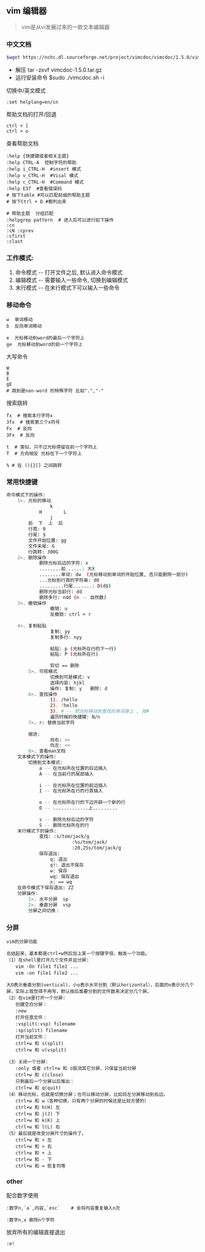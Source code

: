 ## vim 编辑器

> vim是从vi发展过来的一款文本编辑器



### 中文文档

```sh
$wget https://nchc.dl.sourceforge.net/project/vimcdoc/vimcdoc/1.5.0/vimcdoc-1.5.0.tar.gz    
```

* 解压  tar -zxvf vimcdoc-1.5.0.tar.gz 
* 运行安装命令   $sudo ./vimcdoc.sh -i 

切换中/英文模式

```
:set helplang=en/cn
```

帮助文档的打开/回退

```
ctrl + ]
ctrl + o
```

查看帮助文档

```
:help {快捷键或者相关主题}
:help CTRL-A  控制字符的帮助
:help i_CTRL-H  #insert 模式
:help v_CTRL-H  #Visal 模式
:help c_CTRL-H  #Command 模式
:help E37  #查看错误码
# 按下table #可以匹配前缀的帮助主题
# 按下Ctrl + D #都列出来

# 帮助主题  分组匹配
:helpgrep pattern  # 进入后可以进行如下操作
:cn
:cN :cprev
:cfirst
:clast
```



### 工作模式:

1. 命令模式 -- 打开文件之后, 默认进入命令模式
2. 编辑模式 -- 需要输入一些命令, 切换到编辑模式
3. 末行模式 -- 在末行模式下可以输入一些命令



### 移动命令



```
w  单词移动
b  反向单词移动

e  光标移动到word的最后一个字符上
ge  光标移动到word的前一个字符上
```

大写命令

```
W
B
E
gE
# 跳到是non-word 的特殊字符 比如".","-"
```

搜索跳转

```
fx  # 搜索本行字符x
3fx  # 搜索第三个x符号
Fx  # 反向 
3Fx  # 反向 

t  # 类似，只不过光标停留在前一个字符上
T  # 方向相反 光标在下一个字符上

% # 在 (){}[] 之间跳转
```



### 常用快捷键

```sh
命令模式下的操作:
	1>. 光标的移动	
				k
			H        L
				j
		前  下  上  后
		行首: 0
		行尾: $
		文件开始位置: gg
		文件末尾: G
		行跳转: 300G
	2>. 删除操作
			删除光标后边的字符: x
			........前......: 大X
			........单词: dw  (光标移动到单词的开始位置, 否只能删除一部分)
			...光标到行首的字符串: d0
			.........行尾.......: D(d$)
			删除光标当前行: dd
			删除多行: ndd (n -- 自然数)
	3>. 撤销操作
				撤销: u
				反撤销: ctrl + r
				
	4>. 复制粘贴
				复制: yy
				复制多行: nyy
				
				粘贴: p (光标所在行的下一行)
				粘贴: P (光标所在行)
				
				剪切 == 删除
		5>. 可视模式
				切换到可是模式: v
				选择内容: hjkl
				操作: 复制: y   删除: d
		6>. 查找操作
				1). /hello
				2). ?hello
				3). # -- 把光标移动到查找的单词身上 , 按#
				遍历时候的快捷键: N/n
		7>. r: 替换当前字符
		
		缩进:
				向右: >>
				向左: <<
		8>. 查看man文档
	文本模式下的操作:
		切换到文本模式:
			a -- 在光标所在位置的后边插入
			A -- 在当前行的尾部插入
			
			i -- 在光标所在位置的前边插入
			I -- 在光标所在行的行首插入
			
			o -- 在光标所在行的下边开辟一个新的行
			O -- .............上.........
			
			s -- 删除光标后边的字符
			S -- 删除光标所在的行
	末行模式下的操作:
			查找: :s/tom/jack/g
						:%s/tom/jack/
						:20,25s/tom/jack/g
			保存退出:
				q: 退出
				q!: 退出不保存
				w: 保存
				wq: 保存退出
				x: == wq
	在命令模式下保存退出: ZZ
	分屏操作:
		1>. 水平分屏  sp
		2>. 垂直分屏  vsp
		分屏之间切换： 
```

### 分屏

```
vim的分屏功能

总结起来，基本都是ctrl+w然后加上某一个按键字母，触发一个功能。
（1）在shell里打开几个文件并且分屏:
　　vim -On file1 file2 ...
　　vim -on file1 file2 ...

大O表示垂直分割(vertical)，小o表示水平分割（默认horizontal），后面的n表示分几个屏，实际上我觉得不用写，默认按后面要分割的文件数来决定分几个屏。
（2）在vim里打开一个分屏:
　　创建空白分屏：
　　:new
　　打开任意文件：
　　:vsplit(:vsp) filename
　　:sp(split) filename
　　打开当前文件：
　　ctrl+w 和 s(split)
　　ctrl+w 和 v(vsplit)

（3）关闭一个分屏:
　　:only 或者 ctrl+w 和 o取消其它分屏，只保留当前分屏
　　ctrl+w 和 c(close)
　　只剩最后一个分屏以后推出：
　　ctrl+w 和 q(quit)
（4）移动光标，也就是切换分屏；也可以移动分屏，比如将左分屏移动到右边。
　　ctrl+w 和 w（各种切换，只有两个分屏的时候还是比较方便的）
　　ctrl+w 和 h(H) 左
　　ctrl+w 和 j(J) 下
　　ctrl+w 和 k(K) 上
　　ctrl+w 和 l(L) 右
（5）最后就是改变分屏尺寸的操作了。
　　ctrl+w 和 < 左
　　ctrl+w 和 > 右
　　ctrl+w 和 + 上
　　ctrl+w 和 - 下
　　ctrl+w 和 = 恢复均等
```



### other

配合数字使用

```
:数字n,`a`,内容,`esc`    # 会将内容重复输入n次
```

```
:数字n,x 删除n个字符
```



放弃所有的编辑直接退出 

```
:e!
```


